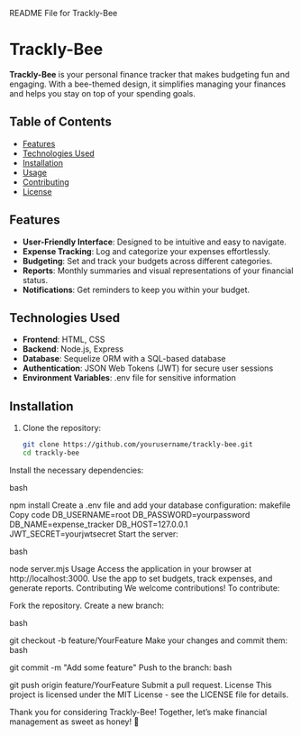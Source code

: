 README File for Trackly-Bee

# Trackly-Bee

**Trackly-Bee** is your personal finance tracker that makes budgeting fun and engaging. With a bee-themed design, it simplifies managing your finances and helps you stay on top of your spending goals. 

## Table of Contents
- [Features](#features)
- [Technologies Used](#technologies-used)
- [Installation](#installation)
- [Usage](#usage)
- [Contributing](#contributing)
- [License](#license)

## Features
- **User-Friendly Interface**: Designed to be intuitive and easy to navigate.
- **Expense Tracking**: Log and categorize your expenses effortlessly.
- **Budgeting**: Set and track your budgets across different categories.
- **Reports**: Monthly summaries and visual representations of your financial status.
- **Notifications**: Get reminders to keep you within your budget.

## Technologies Used
- **Frontend**: HTML, CSS
- **Backend**: Node.js, Express
- **Database**: Sequelize ORM with a SQL-based database
- **Authentication**: JSON Web Tokens (JWT) for secure user sessions
- **Environment Variables**: .env file for sensitive information

## Installation
1. Clone the repository:
   ```bash
   git clone https://github.com/yourusername/trackly-bee.git
   cd trackly-bee
Install the necessary dependencies:

bash

npm install
Create a .env file and add your database configuration:
makefile
Copy code
DB_USERNAME=root
DB_PASSWORD=yourpassword
DB_NAME=expense_tracker
DB_HOST=127.0.0.1
JWT_SECRET=yourjwtsecret
Start the server:

bash

node server.mjs
Usage
Access the application in your browser at http://localhost:3000.
Use the app to set budgets, track expenses, and generate reports.
Contributing
We welcome contributions! To contribute:

Fork the repository.
Create a new branch:

bash

git checkout -b feature/YourFeature
Make your changes and commit them:
bash

git commit -m "Add some feature"
Push to the branch:
bash

git push origin feature/YourFeature
Submit a pull request.
License
This project is licensed under the MIT License - see the LICENSE file for details.

Thank you for considering Trackly-Bee! Together, let’s make financial management as sweet as honey! 🐝
